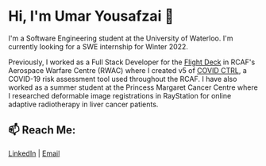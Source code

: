 # Hi, I'm Umar Yousafzai 👋

I'm a Software Engineering student at the University of Waterloo. I'm currently looking for a SWE internship for Winter 2022. 

Previously, I worked as a Full Stack Developer for the [Flight Deck](https://www.theflightdeck.ca/) in RCAF's Aerospace Warfare Centre (RWAC) where I created v5 of [COVID CTRL](http://covid-staging.azurewebsites.net/), a COVID-19 risk assessment tool used throughout the RCAF. I have also worked as a summer student at the Princess Margaret Cancer Centre where I researched deformable image registrations in RayStation for online adaptive radiotherapy in liver cancer patients. 



## 📫 Reach Me: 

[LinkedIn](https://www.linkedin.com/in/umar-yousafzai/ "LinkedIn") | [Email](mailto:uyousafz@uwaterloo.ca)

<!--
**uyousafzai54/uyousafzai54** is a ✨ _special_ ✨ repository because its `README.md` (this file) appears on your GitHub profile.

Here are some ideas to get you started:

- 🔭 I’m currently working on ...
- 🌱 I’m currently learning ...
- 👯 I’m looking to collaborate on ...
- 🤔 I’m looking for help with ...
- 💬 Ask me about ...
- 📫 How to reach me: ...
- 😄 Pronouns: ...
- ⚡ Fun fact: ...
-->
